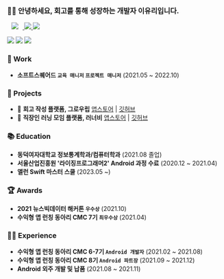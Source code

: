 ### 👋🏻 안녕하세요, 회고를 통해 성장하는 개발자 이유리입니다.
<p>
  <a href="https://devyul.tistory.com/">
<img
src="http://img.shields.io/badge/-Tech%20Blog-orange?style=flat&logo=tistory&link=https://devyul.tistory.com/"
style="height : auto; margin-left : 10px; margin-right : 10px;"/>
  <a href="mailto:leeyuri.iosapp@gmail.com">
  <img src="https://img.shields.io/badge/Mail-EA4335?style=flat-square&logo=Gmail&logoColor=white&link=mailto:leeyuri.iosapp@gmail.com"/>
  <a href="https://solved.ac/lyr8403"><img src="http://mazassumnida.wtf/api/mini/generate_badge?boj=lyr8403" align/></a>
</p>
<p>   
<img src="https://img.shields.io/badge/iOS(UIKit)-181717?style=flat-square&logo=Apple&logoColor=Black"/> <img src="https://img.shields.io/badge/Swift-F05138?style=flat-square&logo=Swift&logoColor=white"/> <img src="https://img.shields.io/badge/RxSwift-b7178c?style=flat-square&logo=ReactiveX&logoColor=white"/>
    </p>
    

### 🏢 Work
- **소프트스퀘어드 `교육 매니저` `프로젝트 매니저`** (2021.05 ~ 2022.10)
      
### 📱 Projects

- 🌱 **회고 작성 플랫폼, 그로우립** [앱스토어](https://apps.apple.com/kr/app/%EA%B7%B8%EB%A1%9C%EC%9A%B0%EB%A6%BD/id1660732969) | [깃허브](https://github.com/paicooha/Growlibb-iOS) <br/>
- 🐝 **직장인 러닝 모임 플랫폼, 러너비** [앱스토어](https://apps.apple.com/kr/app/%EB%9F%AC%EB%84%88%EB%B9%84/id1612604358) | [깃허브](https://github.com/runner-be/RunnerBe-iOS/tree/develop_zoe) <br/>

### 📚 Education

- **동덕여자대학교 정보통계학과/컴퓨터학과** (2021.08 졸업)<br/>
- **서울산업진흥원 '라이징프로그래머2' Android 과정 수료** (2020.12 ~ 2021.04) <br/>
- **앨런 Swift 마스터 스쿨** (2023.05 ~) <br/>
     
### 🏆️ Awards

- **2021 뉴스빅데이터 해커톤 `우수상`** (2021.10) <br/>
- **수익형 앱 런칭 동아리 CMC 7기 `최우수상`** (2021.04) <br/>
      
### 🏃🏻 Experience
      
- **수익형 앱 런칭 동아리 CMC 6-7기 `Android 개발자`** (2021.02 ~ 2021.08) <br/>
- **수익형 앱 런칭 동아리 CMC 8기 `Android 파트장`** (2021.09 ~ 2021.12) <br/>
- **Android 외주 개발 및 납품** (2021.08 ~ 2021.11) <br/>

